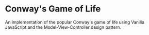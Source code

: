 # Conway's Game of Life
An implementation of the popular Conway's game of life using Vanilla JavaScript and the Model-View-Controller design pattern.
